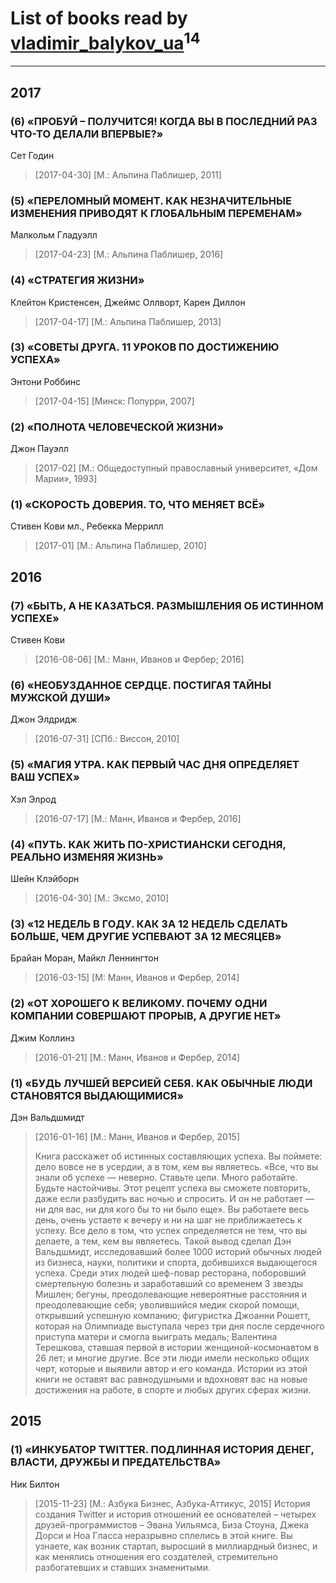 # List of books read by [vladimir_balykov_ua](http://vk.com/id423302481)<sup>14</sup>
---

## 2017

### (6) «ПРОБУЙ – ПОЛУЧИТСЯ! КОГДА ВЫ В ПОСЛЕДНИЙ РАЗ ЧТО-ТО ДЕЛАЛИ ВПЕРВЫЕ?»
Сет Годин
> [2017-04-30] [М.: Альпина Паблишер, 2011]


### (5) «ПЕРЕЛОМНЫЙ МОМЕНТ. КАК НЕЗНАЧИТЕЛЬНЫЕ ИЗМЕНЕНИЯ ПРИВОДЯТ К ГЛОБАЛЬНЫМ ПЕРЕМЕНАМ»
Малкольм Гладуэлл
> [2017-04-23] [М.: Альпина Паблишер, 2016]


### (4) «СТРАТЕГИЯ ЖИЗНИ»
Клейтон Кристенсен, Джеймс Оллворт, Карен Диллон
> [2017-04-17] [М.: Альпина Паблишер, 2013]


### (3) «СОВЕТЫ ДРУГА. 11 УРОКОВ ПО ДОСТИЖЕНИЮ УСПЕХА»
Энтони Роббинс
> [2017-04-15] [Минск: Попурри, 2007]


### (2) «ПОЛНОТА ЧЕЛОВЕЧЕСКОЙ ЖИЗНИ»
Джон Пауэлл
> [2017-02] [М.: Общедоступный православный университет, «Дом Марии», 1993]


### (1) «СКОРОСТЬ ДОВЕРИЯ. ТО, ЧТО МЕНЯЕТ ВСЁ»
Стивен Кови мл., Ребекка Меррилл
> [2017-01] [М.: Альпина Паблишер, 2010]



## 2016

### (7) «БЫТЬ, А НЕ КАЗАТЬСЯ. РАЗМЫШЛЕНИЯ ОБ ИСТИННОМ УСПЕХЕ»
Стивен Кови
> [2016-08-06] [М.: Манн, Иванов и Фербер; 2016]


### (6) «НЕОБУЗДАННОЕ СЕРДЦЕ. ПОСТИГАЯ ТАЙНЫ МУЖСКОЙ ДУШИ»
Джон Элдридж
> [2016-07-31] [СПб.: Виссон, 2010]


### (5) «МАГИЯ УТРА. КАК ПЕРВЫЙ ЧАС ДНЯ ОПРЕДЕЛЯЕТ ВАШ УСПЕХ»
Хэл Элрод
> [2016-07-17] [М.: Манн, Иванов и Фербер, 2016]


### (4) «ПУТЬ. КАК ЖИТЬ ПО-ХРИСТИАНСКИ СЕГОДНЯ, РЕАЛЬНО ИЗМЕНЯЯ ЖИЗНЬ»
Шейн Клэйборн
> [2016-04-30] [М.: Эксмо, 2010]


### (3) «12 НЕДЕЛЬ В ГОДУ. КАК ЗА 12 НЕДЕЛЬ СДЕЛАТЬ БОЛЬШЕ, ЧЕМ ДРУГИЕ УСПЕВАЮТ ЗА 12 МЕСЯЦЕВ»
Брайан Моран, Майкл Леннингтон
> [2016-03-15] [М: Манн, Иванов и Фербер, 2014]


### (2) «ОТ ХОРОШЕГО К ВЕЛИКОМУ. ПОЧЕМУ ОДНИ КОМПАНИИ СОВЕРШАЮТ ПРОРЫВ, А ДРУГИЕ НЕТ»
Джим Коллинз
> [2016-01-21] [М.: Манн, Иванов и Фербер, 2014]


### (1) «БУДЬ ЛУЧШЕЙ ВЕРСИЕЙ СЕБЯ. КАК ОБЫЧНЫЕ ЛЮДИ СТАНОВЯТСЯ ВЫДАЮЩИМИСЯ»
Дэн Вальдшмидт
> [2016-01-16] [М.: Манн, Иванов и Фербер, 2015]
> 
> Книга расскажет об истинных составляющих успеха. Вы поймете: дело вовсе не в усердии, а в том, кем вы являетесь.
> «Все, что вы знали об успехе — неверно. Ставьте цели. Много работайте. Будьте настойчивы. Этот рецепт успеха вы сможете повторить, даже если разбудить вас ночью и спросить. И он не работает — ни для вас, ни для кого бы то ни было еще».
> Вы работаете весь день, очень устаете к вечеру и ни на шаг не приближаетесь к успеху. Все дело в том, что успех определяется не тем, что вы делаете, а тем, кем вы являетесь.
> Такой вывод сделал Дэн Вальдшмидт, исследовавший более 1000 историй обычных людей из бизнеса, науки, политики и спорта, добившихся выдающегося успеха. Среди этих людей шеф-повар ресторана, поборовший смертельную болезнь и заработавший со временем 3 звезды Мишлен; бегуны, преодолевающие невероятные расстояния и преодолевающие себя; уволившийся медик скорой помощи, открывший успешную компанию; фигуристка Джоанни Рошетт, которая на Олимпиаде выступала через три дня после сердечного приступа матери и смогла выиграть медаль; Валентина Терешкова, ставшая первой в истории женщиной-космонавтом в 26 лет; и многие другие. Все эти люди имели несколько общих черт, которые и выявили автор и его команда.
> Истории из этой книги не оставят вас равнодушными и вдохновят вас на новые достижения на работе, в спорте и любых других сферах жизни.



## 2015

### (1) «ИНКУБАТОР TWITTER. ПОДЛИННАЯ ИСТОРИЯ ДЕНЕГ, ВЛАСТИ, ДРУЖБЫ И ПРЕДАТЕЛЬСТВА»
Ник Билтон
> [2015-11-23] [М.: Азбука Бизнес, Азбука-Аттикус, 2015]
> История создания Twitter и история отношений ее основателей – четырех друзей-программистов – Эвана Уильямса, Биза Стоуна, Джека Дорси и Ноа Гласса неразрывно сплелись в этой книге. Вы узнаете, как возник стартап, выросший в миллиардный бизнес, и как менялись отношения его создателей, стремительно разбогатевших и ставших знаменитыми.



